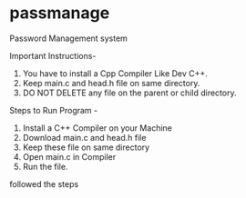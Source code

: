# passmanage

Password Management system


Important Instructions-

1. You have to install a Cpp Compiler Like Dev C++.
2. Keep main.c and head.h file on same directory.
3. DO NOT DELETE any file on the parent or child directory.





Steps to Run Program -

1. Install  a  C++  Compiler  on  your  Machine
2. Download main.c and head.h file
3. Keep these file on same directory
4. Open main.c in Compiler
5. Run the file.

followed the steps
